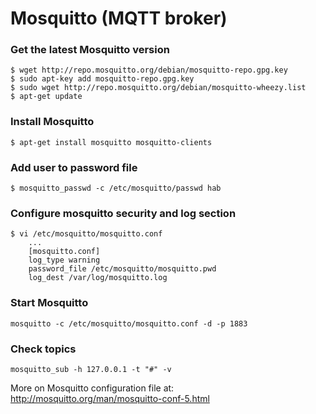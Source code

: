 Mosquitto (MQTT broker)
=======================

### Get the latest Mosquitto version
~~~
$ wget http://repo.mosquitto.org/debian/mosquitto-repo.gpg.key
$ sudo apt-key add mosquitto-repo.gpg.key
$ sudo wget http://repo.mosquitto.org/debian/mosquitto-wheezy.list
$ apt-get update
~~~

### Install Mosquitto

~~~
$ apt-get install mosquitto mosquitto-clients
~~~

### Add user to password file

~~~
$ mosquitto_passwd -c /etc/mosquitto/passwd hab
~~~

### Configure mosquitto security and log section

~~~
$ vi /etc/mosquitto/mosquitto.conf
    ...
    [mosquitto.conf]
    log_type warning
    password_file /etc/mosquitto/mosquitto.pwd
    log_dest /var/log/mosquitto.log
~~~

### Start Mosquitto 

~~~
mosquitto -c /etc/mosquitto/mosquitto.conf -d -p 1883
~~~

### Check topics

~~~
mosquitto_sub -h 127.0.0.1 -t "#" -v
~~~

More on Mosquitto configuration file at: http://mosquitto.org/man/mosquitto-conf-5.html
